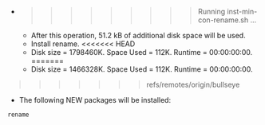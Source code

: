 * >>>>>>>>> Running inst-min-con-rename.sh ...
  * After this operation, 51.2 kB of additional disk space will be used.
  * Install rename.
<<<<<<< HEAD
  * Disk size = 1798460K. Space Used = 112K. Runtime = 00:00:00:00.
=======
  * Disk size = 1466328K. Space Used = 112K. Runtime = 00:00:00:00.
>>>>>>> refs/remotes/origin/bullseye
  * The following NEW packages will be installed:
  ```bash
rename
  ```
